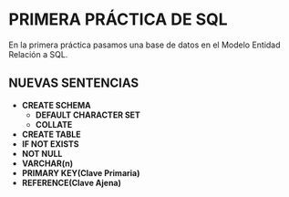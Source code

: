 # PRIMERA PRÁCTICA DE SQL

En la primera práctica pasamos una base de datos en el Modelo Entidad
Relación a SQL.

## NUEVAS SENTENCIAS
* **CREATE SCHEMA**
    * **DEFAULT CHARACTER SET**
    * **COLLATE**
* **CREATE TABLE**
* **IF NOT EXISTS**
* **NOT NULL**
* **VARCHAR(n)**
* **PRIMARY KEY(Clave Primaria)**
* **REFERENCE(Clave Ajena)**